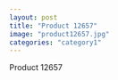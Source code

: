 ```yaml
---
layout: post
title: "Product 12657"
image: "product12657.jpg"
categories: "category1"
---
```

Product 12657
